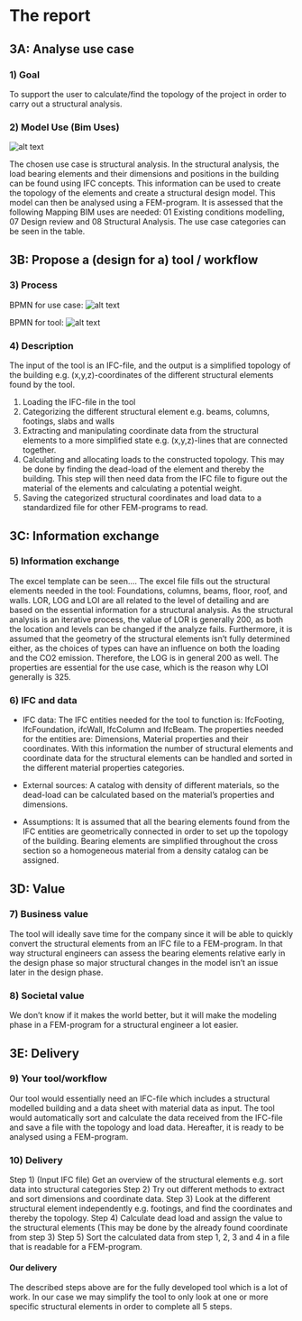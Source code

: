 # The report

## 3A: Analyse use case

### 1) Goal
To support the user to calculate/find the topology of the project in order to carry out a structural analysis.

### 2)	Model Use (Bim Uses)

![alt text](https://github.com/juliev1234/OpenBim_Group10/blob/main/A3_UseCase/img/BIM_uses.png)

The chosen use case is structural analysis. In the structural analysis, the load bearing elements and their dimensions and positions in the building can be found using IFC concepts. This information can be used to create the topology of the elements and create a structural design model. This model can then be analysed using a FEM-program. It is assessed that the following Mapping BIM uses are needed: 01 Existing conditions modelling, 07 Design review and 08 Structural Analysis. The use case categories can be seen in the table.


## 3B: Propose a (design for a) tool / workflow

### 3) Process

BPMN for use case:
![alt text](https://github.com/juliev1234/OpenBim_Group10/blob/main/A3_UseCase/img/BPMN_usecase.svg)

BPMN for tool:
![alt text](https://github.com/juliev1234/OpenBim_Group10/blob/main/A3_UseCase/img/BPMN_tool.svg)

### 4) Description

The input of the tool is an IFC-file, and the output is a simplified topology of the building e.g. (x,y,z)-coordinates of the different structural elements found by the tool. 
1)	Loading the IFC-file in the tool
2)	Categorizing the different structural element e.g. beams, columns, footings, slabs and walls
3)	Extracting and manipulating coordinate data from the structural elements to a more simplified state e.g. (x,y,z)-lines that are connected together.
4)	Calculating and allocating loads to the constructed topology. This may be done by finding the dead-load of the element and thereby the building. This step will then need data from the IFC file to figure out the material of the elements and calculating a potential weight.
5)	Saving the categorized structural coordinates and load data to a standardized file for other FEM-programs to read.


## 3C: Information exchange

### 5) Information exchange
The excel template can be seen....
The excel file fills out the structural elements needed in the tool: Foundations, columns, beams, floor, roof, and walls. LOR, LOG and LOI are all related to the level of detailing and are based on the essential information for a structural analysis. 
As the structural analysis is an iterative process, the value of LOR is generally 200, as both the location and levels can be changed if the analyze fails.
Furthermore, it is assumed that the geometry of the structural elements isn’t fully determined either, as the choices of types can have an influence on both the loading and the CO2 emission. Therefore, the LOG is in general 200 as well. The properties are essential for the use case, which is the reason why LOI generally is 325. 

### 6) IFC and data

-	IFC data:
The IFC entities needed for the tool to function is: IfcFooting, IfcFoundation, ifcWall, IfcColumn and IfcBeam. 
The properties needed for the entities are: Dimensions, Material properties and their coordinates.
With this information the number of structural elements and coordinate data for the structural elements can be handled and sorted in the different material properties categories.

-	External sources:
A catalog with density of different materials, so the dead-load can be calculated based on the material’s properties and dimensions.

-	Assumptions:
It is assumed that all the bearing elements found from the IFC entities are geometrically connected in order to set up the topology of the building. Bearing elements are simplified throughout the cross section so a homogeneous material from a density catalog can be assigned.


## 3D: Value

### 7) Business value 
The tool will ideally save time for the company since it will be able to quickly convert the structural elements from an IFC file to a FEM-program.  In that way structural engineers can assess the bearing elements relative early in the design phase so major structural changes in the model isn’t an issue later in the design phase.

### 8) Societal value
We don’t know if it makes the world better, but it will make the modeling phase in a FEM-program for a structural engineer a lot easier.


## 3E: Delivery

### 9) Your tool/workflow
Our tool would essentially need an IFC-file which includes a structural modelled building and a data sheet with material data as input. The tool would automatically sort and calculate the data received from the IFC-file and save a file with the topology and load data. Hereafter, it is ready to be analysed using a FEM-program.

### 10) Delivery
Step 1) (Input IFC file) Get an overview of the structural elements e.g. sort data into structural categories
Step 2) Try out different methods to extract and sort dimensions and coordinate data.
Step 3) Look at the different structural element independently e.g. footings, and find the coordinates and thereby the topology.
Step 4) Calculate dead load and assign the value to the structural elements (This may be done by the already found coordinate from step 3)
Step 5) Sort the calculated data from step 1, 2, 3 and 4 in a file that is readable for a FEM-program.

#### Our delivery
The described steps above are for the fully developed tool which is a lot of work. In our case we may simplify the tool to only look at one or more specific structural elements in order to complete all 5 steps.













